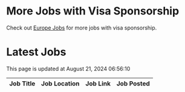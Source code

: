 # More Jobs with Visa Sponsorship

Check out [Europe Jobs](https://github.com/sureshparimi/europejobs#latest-jobs) for more jobs with visa sponsorship.

# Latest Jobs

This page is updated at August 21, 2024 06:56:10

| Job Title | Job Location | Job Link | Job Posted |
| --- | --- | --- | --- |
